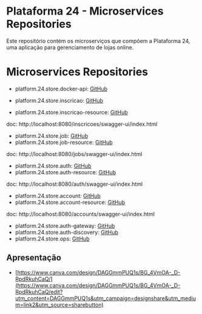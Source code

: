 # Plataforma 24 - Microservices Repositories

Este repositório contém os microserviços que compõem a Plataforma 24, uma aplicação para gerenciamento de lojas online.



# Microservices Repositories

- platform.24.store.docker-api: [GitHub](https://github.com/alessitomas/platform.24.store.docker-api)

- platform.24.store.inscricao: [GitHub](https://github.com/alessitomas/platform.24.store.inscricao)
- platform.24.store.inscricao-resource: [GitHub](https://github.com/alessitomas/platform.24.store.inscricao-resource)

doc: http://localhost:8080/inscricoes/swagger-ui/index.html

- platform.24.store.job: [GitHub](https://github.com/alessitomas/platform.24.store.job)
- platform.24.store.job-resource: [GitHub](https://github.com/alessitomas/platform.24.store.job-resource)

doc: http://localhost:8080/jobs/swagger-ui/index.html

- platform.24.store.auth: [GitHub](https://github.com/alessitomas/platform.24.store.auth)
- platform.24.store.auth-resource: [GitHub](https://github.com/alessitomas/platform.24.store.auth-resource)

doc: http://localhost:8080/auth/swagger-ui/index.html

- platform.24.store.account: [GitHub](https://github.com/alessitomas/platform.24.store.account)
- platform.24.store.account-resource: [GitHub](https://github.com/alessitomas/platform.24.store.account-resource)

doc: http://localhost:8080/accounts/swagger-ui/index.html

- platform.24.store.auth-gateway: [GitHub](https://github.com/alessitomas/platform.24.store.auth-gateway)
- platform.24.store.auth-discovery: [GitHub](https://github.com/alessitomas/platform.24.store.discovery)
- platform.24.store.ops: [GitHub](https://github.com/alessitomas/platform.24.store.ops)



## Apresentação


- [https://www.canva.com/design/DAGGmmPUQ1s/BG_4VmOA-_D-RpdRkuhCaQ/](https://www.canva.com/design/DAGGmmPUQ1s/BG_4VmOA-_D-RpdRkuhCaQ/edit?utm_content=DAGGmmPUQ1s&utm_campaign=designshare&utm_medium=link2&utm_source=sharebutton)


